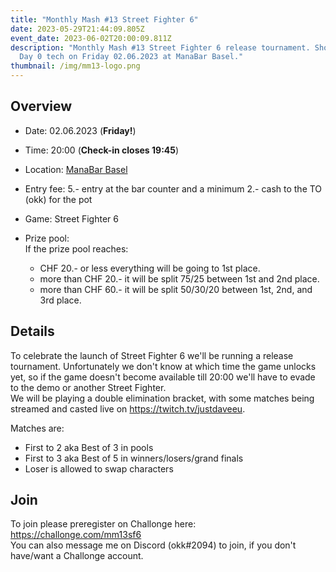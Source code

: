 ```yaml
---
title: "Monthly Mash #13 Street Fighter 6"
date: 2023-05-29T21:44:09.805Z
event_date: 2023-06-02T20:00:09.811Z
description: "Monthly Mash #13 Street Fighter 6 release tournament. Show us your
  Day 0 tech on Friday 02.06.2023 at ManaBar Basel."
thumbnail: /img/mm13-logo.png
---
```

## Overview

* Date: 02.06.2023 (**Friday!**)
* Time: 20:00 (**Check-in closes 19:45**)
* Location: [ManaBar Basel](https://manabar.ch/)
* Entry fee: 5.- entry at the bar counter and a minimum 2.- cash to the TO (okk) for the pot
* Game: Street Fighter 6
* Prize pool:\
  If the prize pool reaches:

  * CHF 20.- or less everything will be going to 1st place.
  * more than CHF 20.- it will be split 75/25 between 1st and 2nd place.
  * more than CHF 60.- it will be split 50/30/20 between 1st, 2nd, and 3rd place.

## Details

To celebrate the launch of Street Fighter 6 we'll be running a release tournament. Unfortunately we don't know at which time the game unlocks yet, so if the game doesn't become available till 20:00 we'll have to evade to the demo or another Street Fighter.\
We will be playing a double elimination bracket, with some matches being streamed and casted live on <https://twitch.tv/justdaveeu>.

Matches are:

* First to 2 aka Best of 3 in pools
* First to 3 aka Best of 5 in winners/losers/grand finals
* Loser is allowed to swap characters

## Join

To join please preregister on Challonge here: <https://challonge.com/mm13sf6>\
You can also message me on Discord (okk#2094) to join, if you don't have/want a Challonge account.